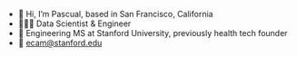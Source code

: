 - 🌁  Hi, I’m Pascual, based in San Francisco, California 
- 🧑🏻‍💻  Data Scientist & Engineer
- 🌲  Engineering MS at Stanford University, previously health tech founder
- 📮  ecam@stanford.edu


<!---
pascualcam/pascualcam is a ✨ special ✨ repository because its `README.md` (this file) appears on your GitHub profile.
You can click the Preview link to take a look at your changes.
--->
